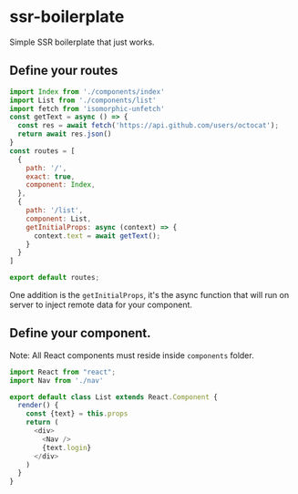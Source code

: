 # ssr-boilerplate
Simple SSR boilerplate that just works.


## Define your routes

```js
import Index from './components/index'
import List from './components/list'
import fetch from 'isomorphic-unfetch'
const getText = async () => {
  const res = await fetch('https://api.github.com/users/octocat');
  return await res.json()
}
const routes = [
  {
    path: '/',
    exact: true,
    component: Index,
  },
  {
    path: '/list',
    component: List,
    getInitialProps: async (context) => {
      context.text = await getText();
    }
  }
]

export default routes;
```

One addition is the `getInitialProps`, it's the async function that will run on server to inject remote data for your component.

## Define your component.

Note: All React components must reside inside `components` folder.

```js
import React from "react";
import Nav from './nav'

export default class List extends React.Component {
  render() {
    const {text} = this.props
    return (
      <div>
        <Nav />
        {text.login}
      </div>
    )
  }
}
```
